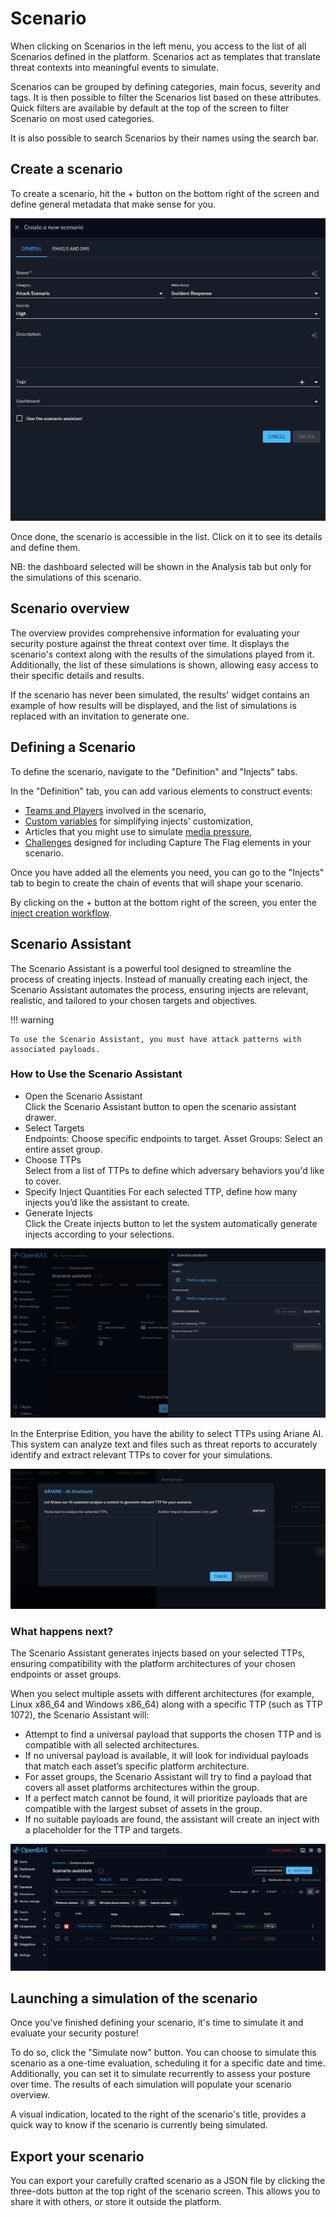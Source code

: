 # Scenario

When clicking on Scenarios in the left menu, you access to the list of all Scenarios defined in the platform. Scenarios act as templates that translate threat contexts into meaningful events to simulate.

Scenarios can be grouped by defining categories, main focus, severity and tags. It is then possible to filter the Scenarios list based on these attributes. Quick filters are available by default at the top of the screen to filter Scenario on most used categories.

It is also possible to search Scenarios by their names using the search bar.

<!-- screenshot du screen de la liste de scenarios -->


## Create a scenario

To create a scenario, hit the + button on the bottom right of the screen and define general metadata that make sense for you. 

![Create a scenario](./scenario/assets/create-scenario.png)

Once done, the scenario is accessible in the list. Click on it to see its details and define them.

NB: the dashboard selected will be shown in the Analysis tab but only for the simulations of this scenario.


## Scenario overview

The overview provides comprehensive information for evaluating your security posture against the threat context over time. It displays the scenario's context along with the results of the simulations played from it. Additionally, the list of these simulations is shown, allowing easy access to their specific details and results.

If the scenario has never been simulated, the results' widget contains an example of how results will be displayed, and the list of simulations is replaced with an invitation to generate one.

<!-- screenshot de l'overview d'un scenario simulé plusieurs fois -->


## Defining a Scenario

To define the scenario, navigate to the "Definition" and "Injects" tabs.

In the "Definition" tab, you can add various elements to construct events:

- [Teams and Players](people.md) involved in the scenario,
- [Custom variables](components/variables.md) for simplifying injects' customization,
- Articles that you might use to simulate [media pressure](components/media_pressure.md),
- [Challenges](components/challenges.md) designed for including Capture The Flag elements in your scenario.

<!-- screenshot of the Definition screen with elements inside -->

Once you have added all the elements you need, you can go to the "Injects" tab to begin to create the chain of events that will shape your scenario.

By clicking on the + button at the bottom right of the screen, you enter the [inject creation workflow](injects.md#Inject-creation-process).

## Scenario Assistant

The Scenario Assistant is a powerful tool designed to streamline the process of creating injects.
Instead of manually creating each inject, the Scenario Assistant automates the process, ensuring injects are relevant, realistic, and tailored to your chosen targets and objectives.

!!! warning

    To use the Scenario Assistant, you must have attack patterns with associated payloads.

### How to Use the Scenario Assistant
- Open the Scenario Assistant  
Click the Scenario Assistant button to open the scenario assistant drawer.
- Select Targets  
Endpoints: Choose specific endpoints to target.
Asset Groups: Select an entire asset group.
- Choose TTPs  
Select from a list of TTPs to define which adversary behaviors you'd like to cover.
- Specify Inject Quantities
For each selected TTP, define how many injects you’d like the assistant to create.
- Generate Injects  
Click the Create injects button to let the system automatically generate injects according to your selections.

![scenario-assistant-drawer](./scenario/assets/scenario-assistant-drawer.png)

In the Enterprise Edition, you have the ability to select TTPs using Ariane AI.
This system can analyze text and files such as threat reports to accurately identify and extract relevant TTPs to cover for your simulations.

![ariane-scenario-assistant-modal](./scenario/assets/ariane-scenario-assistant-modal.png)

### What happens next?  
The Scenario Assistant generates injects based on your selected TTPs, ensuring compatibility with the platform architectures of your chosen endpoints or asset groups.

When you select multiple assets with different architectures (for example, Linux x86_64 and Windows x86_64) along with a specific TTP (such as TTP 1072), the Scenario Assistant will: 

- Attempt to find a universal payload that supports the chosen TTP and is compatible with all selected architectures.  
- If no universal payload is available, it will look for individual payloads that match each asset’s specific platform architecture.  
- For asset groups, the Scenario Assistant will try to find a payload that covers all asset platforms architectures within the group.  
- If a perfect match cannot be found, it will prioritize payloads that are compatible with the largest subset of assets in the group.  
- If no suitable payloads are found, the assistant will create an inject with a placeholder for the TTP and targets.  
  
![scenario-assistant-injects](./scenario/assets/scenario-assistant-injects.png)

## Launching a simulation of the scenario

Once you've finished defining your scenario, it's time to simulate it and evaluate your security posture!

To do so, click the "Simulate now" button. You can choose to simulate this scenario as a one-time evaluation, scheduling it for a specific date and time. Additionally, you can set it to simulate recurrently to assess your posture over time. The results of each simulation will populate your scenario overview.

A visual indication, located to the right of the scenario's title, provides a quick way to know if the scenario is currently being simulated.


## Export your scenario

You can export your carefully crafted scenario as a JSON file by clicking the three-dots button at the top right of the scenario screen. This allows you to share it with others, or store it outside the platform.
